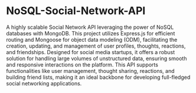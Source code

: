 # NoSQL-Social-Network-API
 A highly scalable Social Network API leveraging the power of NoSQL databases with MongoDB. This project utilizes Express.js for efficient routing and Mongoose for object data modeling (ODM), facilitating the creation, updating, and management of user profiles, thoughts, reactions, and friendships. Designed for social media startups, it offers a robust solution for handling large volumes of unstructured data, ensuring smooth and responsive interactions on the platform. This API supports functionalities like user management, thought sharing, reactions, and building friend lists, making it an ideal backbone for developing full-fledged social networking applications.

